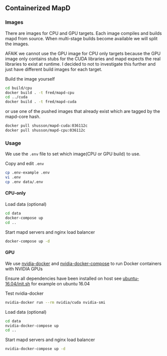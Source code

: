 ## Containerized MapD

### Images
There are images for CPU and GPU targets. Each image compiles and builds mapd
from source. When multi-stage builds become available we will split the images.

AFAIK we cannot use the GPU image for CPU only targets because the GPU image
only contains stubs for the CUDA libraries and mapd expects the real libraries
to exist at runtime. I decided to not to investigate this further and just have different build
images for each target.

Build the image yourself
```bash
cd build/cpu
docker build . -t fred/mapd-cpu
cd ../cuda
docker build . -t fred/mapd-cuda
```
or use one of the pushed images that already exist which are tagged by the
mapd-core hash.
```bash
docker pull shusson/mapd-cuda:036112c
docker pull shusson/mapd-cpu:036112c
```

### Usage
We use the `.env` file to set which image(CPU or GPU build) to use.

Copy and edit `.env`
```bash
cp .env-example .env
vi .env
cp .env data/.env
```

#### CPU-only
Load data (optional)
```bash
cd data
docker-compose up
cd ..
```

Start mapd servers and nginx load balancer
```bash
docker-compose up -d
```

#### GPU
We use [nvidia-docker](https://github.com/NVIDIA/nvidia-docker) and [nvidia-docker-compose](https://github.com/eywalker/nvidia-docker-compose) to run
Docker containers with NVIDIA GPUs

Ensure all dependencies have been installed on host see [ubuntu-16.04/init.sh](aws/init.sh) for example on ubuntu 16.04

Test nvidia-docker
```bash
nvidia-docker run --rm nvidia/cuda nvidia-smi
```

Load data (optional)
```bash
cd data
nvidia-docker-compose up
cd ..
```

Start mapd servers and nginx load balancer
```bash
nvidia-docker-compose up -d
```
